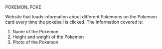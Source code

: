 POKEMON_POKE

Website that loads information about different Pokemons on the Pokemon card every time the pokeball is clicked. The information covered is:

1. Name of the Pokemon
2. Height and weight of the Pokemon
3. Photo of the Pokemon
